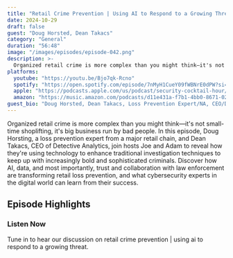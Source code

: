 ```yaml
---
title: "Retail Crime Prevention | Using AI to Respond to a Growing Threat"
date: 2024-10-29
draft: false
guest: "Doug Horsted, Dean Takacs"
category: "General"
duration: "56:48"
image: "/images/episodes/episode-042.png"
description: >-
  Organized retail crime is more complex than you might think—it's not small-time shoplifting, it's big business run by bad people. In this episode, Doug Horsting, a loss prevention expert from a major retail chain, and Dean Takacs,  CEO of Detective Analytics, join hosts Joe and Adam to reveal how they're using technology to enhance traditional investigation techniques to keep up with increasingly bold and sophisticated criminals. Discover how AI, data, and most importantly, trust and collaboration with law enforcement are transforming retail loss prevention, and what cybersecurity experts in the digital world can learn from their success.
platforms:
  youtube: "https://youtu.be/Bjo7qk-Rcno"
  spotify: "https://open.spotify.com/episode/7nMyH1CueY09fWBNrE0dPW?si=aa130115970d41e5"
  apple: "https://podcasts.apple.com/us/podcast/security-cocktail-hour/id1679376200?i=1000674865948"
  amazon: "https://music.amazon.com/podcasts/d11e431a-f7b1-4bb0-8671-024afce9ade6/security-cocktail-hour"
guest_bio: "Doug Horsted, Dean Takacs, Loss Prevention Expert/NA, CEO/Detective Analytics"
---
```


Organized retail crime is more complex than you might think—it's not small-time shoplifting, it's big business run by bad people. In this episode, Doug Horsting, a loss prevention expert from a major retail chain, and Dean Takacs,  CEO of Detective Analytics, join hosts Joe and Adam to reveal how they're using technology to enhance traditional investigation techniques to keep up with increasingly bold and sophisticated criminals. Discover how AI, data, and most importantly, trust and collaboration with law enforcement are transforming retail loss prevention, and what cybersecurity experts in the digital world can learn from their success.

## Episode Highlights

### Listen Now

Tune in to hear our discussion on retail crime prevention | using ai to respond to a growing threat.
